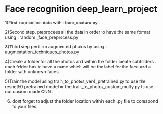 # Face recognition deep_learn_project

1)First step collect data with : face_capture.py

2)Second step. preprocees all the data in order to have the same format using : random _face_preprocess.py

3)Third step perform augmented photos by using : augmentation_techniques_photos.py

4)Create a folder for all the photos and within the folder create subfolders . each folder has to have a name which will be the label for the face and a folder with unknown faces

5)Train the model using train_to_photos_ver4_pretrained.py to use the resnet50 pretrained model or the train_to_photos_custom_multy.py to use out custom made CNN .

6) dont forget to adjust the folder location within each .py file to corespond to your files. 
